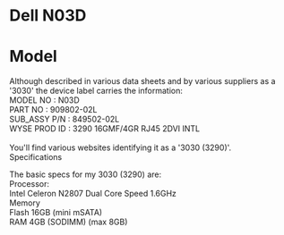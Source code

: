 # Dell N03D

# Model

Although described in various data sheets and by various suppliers as a '3030' the device label carries the information:</br>
MODEL NO	:	N03D</br>
PART NO	:	909802-02L</br>
SUB_ASSY P/N	:	849502-02L</br>
WYSE PROD ID	:	3290 16GMF/4GR RJ45 2DVI INTL</br>
</br>
You'll find various websites identifying it as a '3030 (3290)'.</br>
Specifications</br>

The basic specs for my 3030 (3290) are:</br>
Processor:</br>
  Intel Celeron N2807 Dual Core Speed 1.6GHz</br>
Memory</br>
  Flash 16GB (mini mSATA)</br>
  RAM 4GB (SODIMM) (max 8GB)</br>
